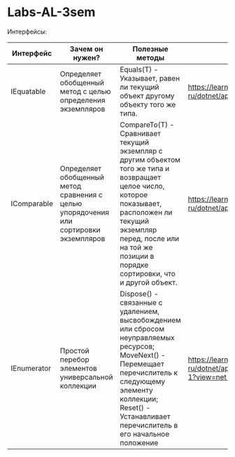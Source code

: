 # Labs-AL-3sem
Интерфейсы: 

|Интерфейс | Зачем он нужен? |Полезные методы | Сайт |
|----------|----------|----------|----------|
| IEquatable<T>    | Определяет обобщенный метод с целью определения экземпляров   | Equals(T) - Указывает, равен ли текущий объект другому объекту того же типа.|https://learn.microsoft.com/ru-ru/dotnet/api/system.iequatable-1?view=net-7.0 |
| IComparable<T>  | Определяет обобщенный метод сравнения с целью упорядочения или сортировки экземпляров  | CompareTo(T) - Сравнивает текущий экземпляр с другим объектом того же типа и возвращает целое число, которое показывает, расположен ли текущий экземпляр перед, после или на той же позиции в порядке сортировки, что и другой объект.  | https://learn.microsoft.com/ru-ru/dotnet/api/system.icomparable-1?view=net-7.0|
| IEnumerator<T>  | Простой перебор элементов универсальной коллекции   | Dispose() - связанные с удалением, высвобождением или сбросом неуправляемых ресурсов; <br/> MoveNext() - Перемещает перечислитель к следующему элементу коллекции;<br/> Reset() - Устанавливает перечислитель в его начальное положение   |https://learn.microsoft.com/ru-ru/dotnet/api/system.collections.generic.ienumerator-1?view=net-7.0  |
